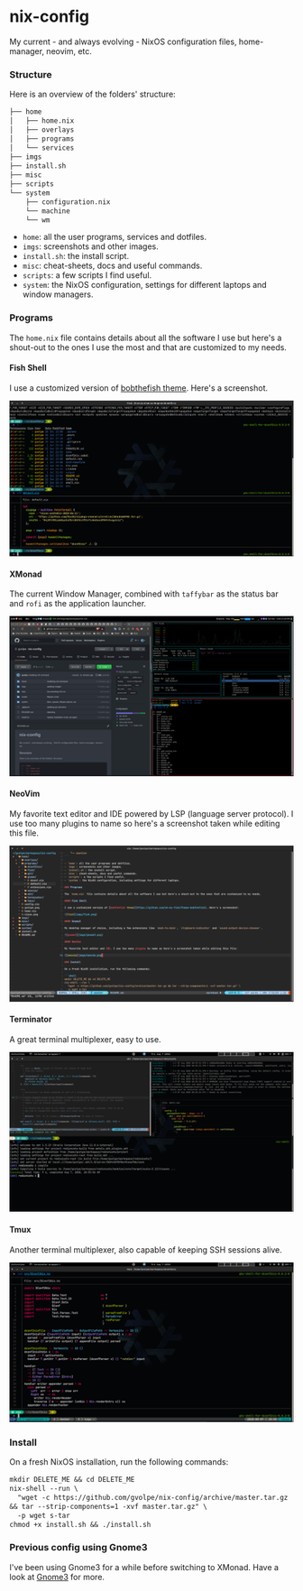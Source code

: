 nix-config
==========

My current - and always evolving - NixOS configuration files, home-manager, neovim, etc.

### Structure

Here is an overview of the folders' structure:

```
├── home
│   ├── home.nix
│   ├── overlays
│   ├── programs
│   └── services
├── imgs
├── install.sh
├── misc
├── scripts
└── system
    ├── configuration.nix
    └── machine
    └── wm
```

- `home`: all the user programs, services and dotfiles.
- `imgs`: screenshots and other images.
- `install.sh`: the install script.
- `misc`: cheat-sheets, docs and useful commands.
- `scripts`: a few scripts I find useful.
- `system`: the NixOS configuration, settings for different laptops and window managers.

### Programs

The `home.nix` file contains details about all the software I use but here's a shout-out to the ones I use the most and that are customized to my needs.

#### Fish Shell

I use a customized version of [bobthefish theme](https://github.com/oh-my-fish/theme-bobthefish). Here's a screenshot.

![fish](imgs/fish.png)

#### XMonad

The current Window Manager, combined with `taffybar` as the status bar and `rofi` as the application launcher.

![xmonad](imgs/xmonad.png)

#### NeoVim

My favorite text editor and IDE powered by LSP (language server protocol). I use too many plugins to name so here's a screenshot taken while editing this file.

![neovim](imgs/neovim.png)

#### Terminator

A great terminal multiplexer, easy to use.

![terminator](imgs/terminator.png)

#### Tmux

Another terminal multiplexer, also capable of keeping SSH sessions alive.

![tmux](imgs/tmux.png)

### Install

On a fresh NixOS installation, run the following commands:

```shell
mkdir DELETE_ME && cd DELETE_ME
nix-shell --run \
  "wget -c https://github.com/gvolpe/nix-config/archive/master.tar.gz && tar --strip-components=1 -xvf master.tar.gz" \
  -p wget s-tar
chmod +x install.sh && ./install.sh
```

### Previous config using Gnome3

I've been using Gnome3 for a while before switching to XMonad. Have a look at [Gnome3](./GNOME.md) for more.
